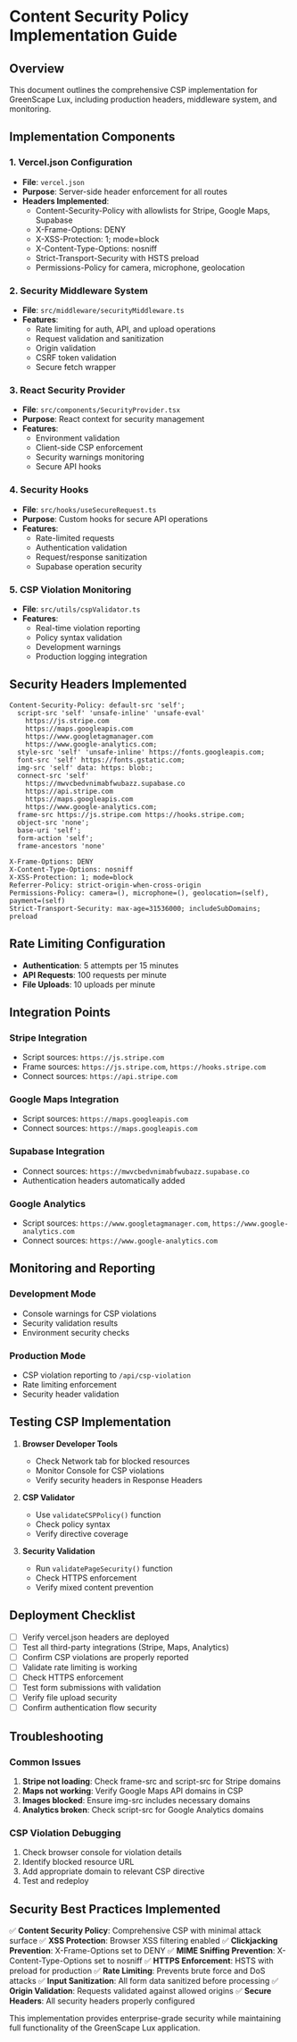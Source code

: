 # Content Security Policy Implementation Guide

## Overview
This document outlines the comprehensive CSP implementation for GreenScape Lux, including production headers, middleware system, and monitoring.

## Implementation Components

### 1. Vercel.json Configuration
- **File**: `vercel.json`
- **Purpose**: Server-side header enforcement for all routes
- **Headers Implemented**:
  - Content-Security-Policy with allowlists for Stripe, Google Maps, Supabase
  - X-Frame-Options: DENY
  - X-XSS-Protection: 1; mode=block
  - X-Content-Type-Options: nosniff
  - Strict-Transport-Security with HSTS preload
  - Permissions-Policy for camera, microphone, geolocation

### 2. Security Middleware System
- **File**: `src/middleware/securityMiddleware.ts`
- **Features**:
  - Rate limiting for auth, API, and upload operations
  - Request validation and sanitization
  - Origin validation
  - CSRF token validation
  - Secure fetch wrapper

### 3. React Security Provider
- **File**: `src/components/SecurityProvider.tsx`
- **Purpose**: React context for security management
- **Features**:
  - Environment validation
  - Client-side CSP enforcement
  - Security warnings monitoring
  - Secure API hooks

### 4. Security Hooks
- **File**: `src/hooks/useSecureRequest.ts`
- **Purpose**: Custom hooks for secure API operations
- **Features**:
  - Rate-limited requests
  - Authentication validation
  - Request/response sanitization
  - Supabase operation security

### 5. CSP Violation Monitoring
- **File**: `src/utils/cspValidator.ts`
- **Features**:
  - Real-time violation reporting
  - Policy syntax validation
  - Development warnings
  - Production logging integration

## Security Headers Implemented

```
Content-Security-Policy: default-src 'self'; 
  script-src 'self' 'unsafe-inline' 'unsafe-eval' 
    https://js.stripe.com 
    https://maps.googleapis.com 
    https://www.googletagmanager.com 
    https://www.google-analytics.com; 
  style-src 'self' 'unsafe-inline' https://fonts.googleapis.com; 
  font-src 'self' https://fonts.gstatic.com; 
  img-src 'self' data: https: blob:; 
  connect-src 'self' 
    https://mwvcbedvnimabfwubazz.supabase.co 
    https://api.stripe.com 
    https://maps.googleapis.com 
    https://www.google-analytics.com; 
  frame-src https://js.stripe.com https://hooks.stripe.com; 
  object-src 'none'; 
  base-uri 'self'; 
  form-action 'self'; 
  frame-ancestors 'none'

X-Frame-Options: DENY
X-Content-Type-Options: nosniff
X-XSS-Protection: 1; mode=block
Referrer-Policy: strict-origin-when-cross-origin
Permissions-Policy: camera=(), microphone=(), geolocation=(self), payment=(self)
Strict-Transport-Security: max-age=31536000; includeSubDomains; preload
```

## Rate Limiting Configuration

- **Authentication**: 5 attempts per 15 minutes
- **API Requests**: 100 requests per minute
- **File Uploads**: 10 uploads per minute

## Integration Points

### Stripe Integration
- Script sources: `https://js.stripe.com`
- Frame sources: `https://js.stripe.com`, `https://hooks.stripe.com`
- Connect sources: `https://api.stripe.com`

### Google Maps Integration
- Script sources: `https://maps.googleapis.com`
- Connect sources: `https://maps.googleapis.com`

### Supabase Integration
- Connect sources: `https://mwvcbedvnimabfwubazz.supabase.co`
- Authentication headers automatically added

### Google Analytics
- Script sources: `https://www.googletagmanager.com`, `https://www.google-analytics.com`
- Connect sources: `https://www.google-analytics.com`

## Monitoring and Reporting

### Development Mode
- Console warnings for CSP violations
- Security validation results
- Environment security checks

### Production Mode
- CSP violation reporting to `/api/csp-violation`
- Rate limiting enforcement
- Security header validation

## Testing CSP Implementation

1. **Browser Developer Tools**
   - Check Network tab for blocked resources
   - Monitor Console for CSP violations
   - Verify security headers in Response Headers

2. **CSP Validator**
   - Use `validateCSPPolicy()` function
   - Check policy syntax
   - Verify directive coverage

3. **Security Validation**
   - Run `validatePageSecurity()` function
   - Check HTTPS enforcement
   - Verify mixed content prevention

## Deployment Checklist

- [ ] Verify vercel.json headers are deployed
- [ ] Test all third-party integrations (Stripe, Maps, Analytics)
- [ ] Confirm CSP violations are properly reported
- [ ] Validate rate limiting is working
- [ ] Check HTTPS enforcement
- [ ] Test form submissions with validation
- [ ] Verify file upload security
- [ ] Confirm authentication flow security

## Troubleshooting

### Common Issues
1. **Stripe not loading**: Check frame-src and script-src for Stripe domains
2. **Maps not working**: Verify Google Maps API domains in CSP
3. **Images blocked**: Ensure img-src includes necessary domains
4. **Analytics broken**: Check script-src for Google Analytics domains

### CSP Violation Debugging
1. Check browser console for violation details
2. Identify blocked resource URL
3. Add appropriate domain to relevant CSP directive
4. Test and redeploy

## Security Best Practices Implemented

✅ **Content Security Policy**: Comprehensive CSP with minimal attack surface
✅ **XSS Protection**: Browser XSS filtering enabled
✅ **Clickjacking Prevention**: X-Frame-Options set to DENY
✅ **MIME Sniffing Prevention**: X-Content-Type-Options set to nosniff
✅ **HTTPS Enforcement**: HSTS with preload for production
✅ **Rate Limiting**: Prevents brute force and DoS attacks
✅ **Input Sanitization**: All form data sanitized before processing
✅ **Origin Validation**: Requests validated against allowed origins
✅ **Secure Headers**: All security headers properly configured

This implementation provides enterprise-grade security while maintaining full functionality of the GreenScape Lux application.